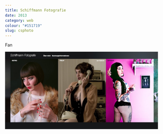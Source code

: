 ```yaml
---
title: Schiffmann Fotografie 
date: 2013
category: web
colour: "#151719"
slug: csphoto
---
```


Fan

![Screenshot](screenshot.jpg)